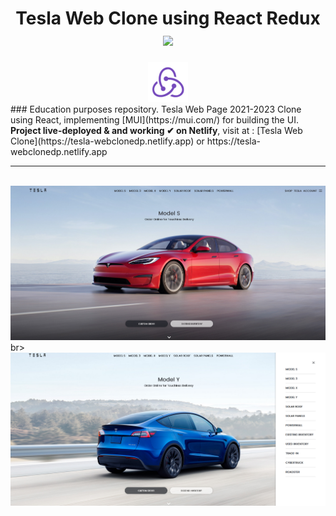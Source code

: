 <center>
<h1> Tesla Web Clone using React Redux <img src="/public/images/favicon.ico"> </h1>
<img src="/public/favicon.ico">
</center>
### Education purposes repository.
Tesla Web Page 2021-2023 Clone using React, implementing [MUI](https://mui.com/) for building the UI.<br>
<b>Project live-deployed & and working ✔ on Netlify</b>, visit at : [Tesla Web Clone](https://tesla-webclonedp.netlify.app) or https://tesla-webclonedp.netlify.app
<hr>
<br>
<img src="/public/preview1.png">
<br>br>
<img src="/public/preview2.png">
